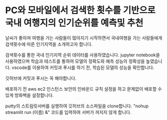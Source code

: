 # PC와 모바일에서 검색한 횟수를 기반으로 국내 여행지의 인기순위를 예측및 추천
날씨가 좋아져 여행을 가는 사람들이 많아지기 시작하면서
국내여행을 가는 사람들에게 검색횟수에 따른 인기지역을 소개하고자 합니다.

검색횟수를 통한 국내 인기지역 순위 데이터를 사용하였습니다.
jupyter notebook을 사용하였으며 학습과 테스트를 통하여 모델의 
정확도와 예측 성능의 정확성을 높였습니다.
vscode를 이용하여 커밋과 푸시를 하기 전, 학습된 모델의 성능을 확인합니다.

깃허브에 커밋과 푸시는 꼭 해야합니다. 

배포하기 전 aws ec2 인스턴스 보안의 인바운드 규칙 설정을 하고
문제없이 배포할 수 있게 방화벽을 설정합니다.

putty의 스트림릿서버를 실행하여 깃허브의 소스파일을 clone합니다.
"nohup streamlit run (이름) &" 코드를 입력하여 서버가 꺼지지 않게 합니다.